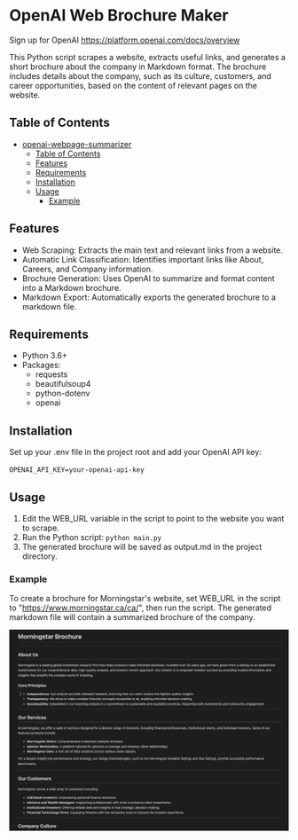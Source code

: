 # OpenAI Web Brochure Maker

Sign up for OpenAI
https://platform.openai.com/docs/overview

This Python script scrapes a website, extracts useful links, and generates a short brochure about the company in Markdown format. The brochure includes details about the company, such as its culture, customers, and career opportunities, based on the content of relevant pages on the website.

## Table of Contents

- [openai-webpage-summarizer](#openai-webpage-summarizer)
  - [Table of Contents](#table-of-contents)
  - [Features](#features)
  - [Requirements](#requirements)
  - [Installation](#installation)
  - [Usage](#usage)
    - [Example](#example)

## Features

- Web Scraping: Extracts the main text and relevant links from a website.
- Automatic Link Classification: Identifies important links like About, Careers, and Company information.
- Brochure Generation: Uses OpenAI to summarize and format content into a Markdown brochure.
- Markdown Export: Automatically exports the generated brochure to a markdown file.

## Requirements

- Python 3.6+
- Packages:
  - requests
  - beautifulsoup4
  - python-dotenv
  - openai

## Installation

Set up your .env file in the project root and add your OpenAI API key:

`OPENAI_API_KEY=your-openai-api-key`

## Usage

1. Edit the WEB_URL variable in the script to point to the website you want to scrape.
2. Run the Python script: `python main.py`
3. The generated brochure will be saved as output.md in the project directory.

### Example

To create a brochure for Morningstar's website, set WEB_URL in the script to "https://www.morningstar.ca/ca/", then run the script. The generated markdown file will contain a summarized brochure of the company.

![Example](output_img.png)
